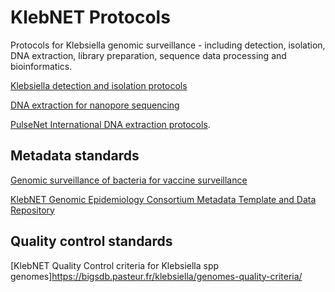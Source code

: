 # KlebNET Protocols
Protocols for Klebsiella genomic surveillance - including detection, isolation, DNA extraction, library preparation, sequence data processing and bioinformatics.



[Klebsiella detection and isolation protocols](https://www.protocols.io/workspaces/klebsiella-research-and-surveillance)

[DNA extraction for nanopore sequencing](https://www.protocols.io/view/dna-extraction-from-gram-negative-bacteria-for-ont-j8nlkx4wv5r7/v1)

[PulseNet International DNA extraction protocols](https://www.aphl.org/programs/global_health/Pages/PulseNet-International-SOPs.aspx).

## Metadata standards
[Genomic surveillance of bacteria for vaccine surveillance](https://github.com/vaxgenomics/metadata)
 
[KlebNET Genomic Epidemiology Consortium Metadata Template and Data Repository](https://github.com/klebgenomics/Klebsiella-genome-metadata)

## Quality control standards
[KlebNET Quality Control criteria for Klebsiella spp genomes]https://bigsdb.pasteur.fr/klebsiella/genomes-quality-criteria/
